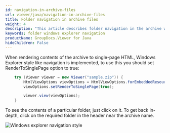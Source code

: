 ```yaml
---
id: navigation-in-archive-files
url: viewer/java/navigation-in-archive-files
title: Folder navigation in archive files
weight: 4
description: "This article describes folder navigation in the archive with GroupDocs.Viewer within your Java applications."
keywords: folder windows explorer navigation
productName: GroupDocs.Viewer for Java
hideChildren: False
---
```

When rendering contents of the archive to single-page HTML, Windows Explorer style like navigation is implemented, to use this you should set RenderToSinglePage option to true:

```java
    try (Viewer viewer = new Viewer("sample.zip")) {
        HtmlViewOptions viewOptions = HtmlViewOptions.forEmbeddedResources();
        viewOptions.setRenderToSinglePage(true);

        viewer.view(viewOptions);
    }
```

To see the contents of a particular folder, just click on it. To get back in-depth, click on the required folder in the header near the archive name.

![Windows explorer navigation style](/viewer/java/images/navigation-in-archive-files/navigation.gif)
